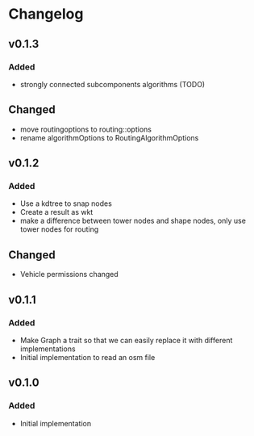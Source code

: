 # Changelog

## v0.1.3

### Added
- strongly connected subcomponents algorithms (TODO)

## Changed
- move routingoptions to routing::options
- rename algorithmOptions to RoutingAlgorithmOptions

## v0.1.2

### Added
- Use a kdtree to snap nodes
- Create a result as wkt
- make a difference between tower nodes and shape nodes, only use tower nodes for routing

## Changed
- Vehicle permissions changed

## v0.1.1

### Added
- Make Graph a trait so that we can easily replace it with different implementations
- Initial implementation to read an osm file

## v0.1.0

### Added
- Initial implementation